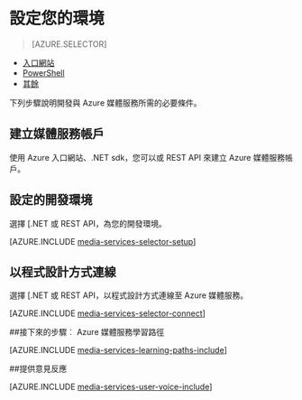 <properties
    pageTitle="設定您的環境 |Microsoft Azure"
    description="設定您的環境開發 Azure 媒體服務使用。"
    services="media-services"
    documentationCenter=""
    authors="Juliako"
    manager="erikre"
    editor=""/>

<tags
    ms.service="media-services"
    ms.workload="media"
    ms.tgt_pltfrm="na"
    ms.devlang="na"
    ms.topic="get-started-article"
    ms.date="10/12/2016"
    ms.author="juliako"/>

# <a name="set-up-your-environment"></a>設定您的環境

> [AZURE.SELECTOR]
- [入口網站](media-services-portal-create-account.md)
- [PowerShell](media-services-manage-with-powershell.md)
- [其餘](https://msdn.microsoft.com/library/azure/dn167014.aspx)
<a id="create_account"></a>

下列步驟說明開發與 Azure 媒體服務所需的必要條件。

## <a name="create-a-media-services-account"></a>建立媒體服務帳戶

使用 Azure 入口網站、.NET sdk，您可以或 REST API 來建立 Azure 媒體服務帳戶。

<a id="setup_dev_env"></a>
## <a name="set-up-the-development-environment"></a>設定的開發環境  

選擇 [.NET 或 REST API，為您的開發環境。

[AZURE.INCLUDE [media-services-selector-setup](../../includes/media-services-selector-setup.md)]

<a id="connect"></a>
## <a name="connect-programmatically"></a>以程式設計方式連線

選擇 [.NET 或 REST API，以程式設計方式連線至 Azure 媒體服務。

[AZURE.INCLUDE [media-services-selector-connect](../../includes/media-services-selector-connect.md)]


##<a name="next-steps-azure-media-services-learning-paths"></a>接下來的步驟︰ Azure 媒體服務學習路徑

[AZURE.INCLUDE [media-services-learning-paths-include](../../includes/media-services-learning-paths-include.md)]

##<a name="provide-feedback"></a>提供意見反應

[AZURE.INCLUDE [media-services-user-voice-include](../../includes/media-services-user-voice-include.md)]

